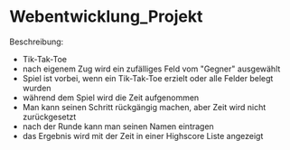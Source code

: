 # Webentwicklung_Projekt

Beschreibung:

- Tik-Tak-Toe
- nach eigenem Zug wird ein zufälliges Feld vom "Gegner" ausgewählt
- Spiel ist vorbei, wenn ein Tik-Tak-Toe erzielt oder alle Felder belegt wurden
- während dem Spiel wird die Zeit aufgenommen
- Man kann seinen Schritt rückgängig machen, aber Zeit wird nicht zurückgesetzt
- nach der Runde kann man seinen Namen eintragen
- das Ergebnis wird mit der Zeit in einer Highscore Liste angezeigt